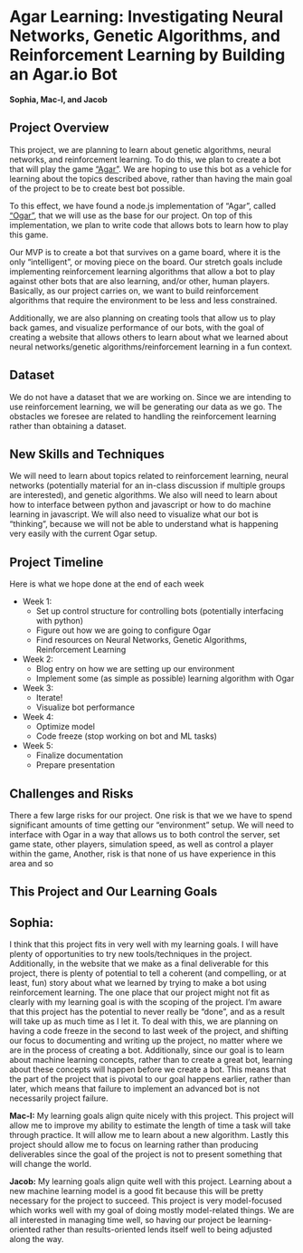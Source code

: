 # Agar Learning: Investigating Neural Networks, Genetic Algorithms, and Reinforcement Learning by Building an Agar.io Bot


**Sophia, Mac-I, and Jacob**

## Project Overview
This project, we are planning to learn about genetic algorithms, neural networks, and reinforcement learning. To do this, we plan to create a bot that will play the game [“Agar”](agar.io). We are hoping to use this bot as a vehicle for learning about the topics described above, rather than having the main goal of the project to be to create best bot possible. 

To this effect, we have found a node.js implementation of “Agar”, called [“Ogar”](https://github.com/OgarProject/Ogar), that we will use as the base for our project. On top of this implementation, we plan to write code that allows bots to learn how to play this game. 

Our MVP is to create a bot that survives on a game board, where it is the only “intelligent”, or moving piece on the board. Our stretch goals include implementing reinforcement learning algorithms that allow a bot to play against other bots that are also learning, and/or other, human players. Basically, as our project carries on, we want to build reinforcement algorithms that require the environment to be less and less constrained. 

Additionally, we are also planning on creating tools that allow us to play back games, and visualize performance of our bots, with the goal of creating a website that allows others to learn about what we learned about neural networks/genetic algorithms/reinforcement learning in a fun context. 

## Dataset

We do not have a dataset that we are working on. Since we are intending to use reinforcement learning, we will be generating our data as we go. The obstacles we foresee are related to handling the reinforcement learning rather than obtaining a dataset.


## New Skills and Techniques

We will need to learn about topics related to reinforcement learning, neural networks (potentially material for an in-class discussion if multiple groups are interested), and genetic algorithms. We also will need to learn about how to interface between python and javascript or how to do machine learning in javascript. We will also need to visualize what our bot is “thinking”, because we will not be able to understand what is happening very easily with the current Ogar setup. 


## Project Timeline

Here is what we hope done at the end of each week
* Week 1: 
	* Set up control structure for controlling bots (potentially interfacing with python)
	* Figure out how we are going to configure Ogar
	* Find resources on Neural Networks, Genetic Algorithms, Reinforcement Learning
* Week 2:
	* Blog entry on how we are setting up our environment
	* Implement some (as simple as possible) learning algorithm with Ogar
* Week 3:
	* Iterate!
	* Visualize bot performance
* Week 4:
	* Optimize model
	* Code freeze (stop working on bot and ML tasks)
* Week 5:
	* Finalize documentation
	* Prepare presentation


## Challenges and Risks

There a few large risks for our project. One risk is that we we have to spend significant amounts of time getting our “environment” setup. We will need to interface with Ogar in a way that allows us to both control the server, set game state, other players, simulation speed, as well as control a player within the game, Another, risk is that none of us have experience in this area and so 

## This Project and Our Learning Goals

**Sophia:**
-----------
I think that this project fits in very well with my learning goals. I will have plenty of opportunities to try new tools/techniques in the project. Additionally, in the website that we make as a final deliverable for this project, there is plenty of potential to tell a coherent (and compelling, or at least, fun) story about what we learned by trying to make a bot using reinforcement learning. The one place that our project might not fit as clearly with my learning goal is with the scoping of the project. I’m aware that this project has the potential to never really be “done”, and as a result will take up as much time as I let it. To deal with this, we are planning on having a code freeze in the second to last week of the project, and shifting our focus to documenting and writing up the project, no matter where we are in the process of creating a bot. Additionally, since our goal is to learn about machine learning concepts, rather than to create a great bot, learning about these concepts will happen before we create a bot. This means that the part of the project that is pivotal to our goal happens earlier, rather than later, which means that failure to implement an advanced bot is not necessarily project failure. 

**Mac-I:**
My learning goals align quite nicely with this project. This project will allow me to improve my ability to estimate the length of time a task will take through practice. It will allow me to learn about a new algorithm. Lastly this project should allow me to focus on learning rather than producing deliverables since the goal of the project is not to present something that will change the world. 

**Jacob:**
My learning goals align quite well with this project. Learning about a new machine learning model is a good fit because this will be pretty necessary for the project to succeed. This project is very model-focused which works well with my goal of doing mostly model-related things. We are all interested in managing time well, so having our project be learning-oriented rather than results-oriented lends itself well to being adjusted along the way.
